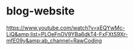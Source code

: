 # blog-website
https://www.youtube.com/watch?v=xEQYwMc-LiQ&amp;list=PLOeFnOV9YBa6dkT4-FxFXtS9Xr-mfE09y&amp;ab_channel=RawCoding
